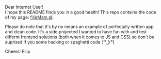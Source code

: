 Dear Internet User!  
I hope this README finds you in a good health!
This repo contains the code of my page: [filipMam.pl](https://www.filipmam.pl).
  
Please do note that it's by no means an example of perfectally written app and clean code. It's a side projected I wanted to have fun with and test differnt frontend solutions (both when it comes to JS and CSS) so don't be suprised if you some hacking or spaghetti code ( ͡° ͜ʖ ͡°)

Cheers!
Filip